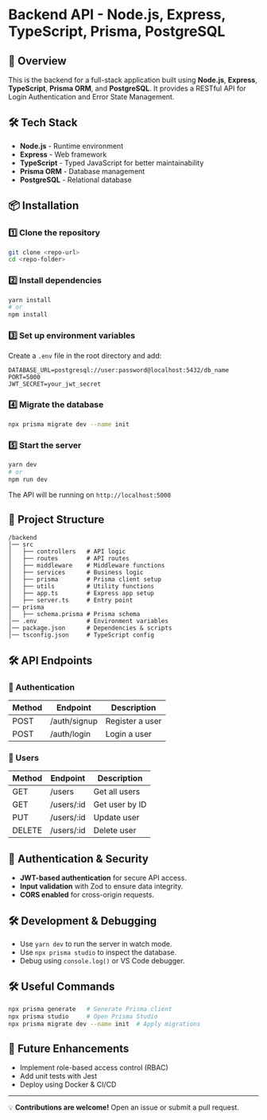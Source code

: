 # Backend API - Node.js, Express, TypeScript, Prisma, PostgreSQL

## 🚀 Overview
This is the backend for a full-stack application built using **Node.js**, **Express**, **TypeScript**, **Prisma ORM**, and **PostgreSQL**. It provides a RESTful API for Login Authentication and Error State Management.

## 🛠️ Tech Stack
- **Node.js** - Runtime environment
- **Express** - Web framework
- **TypeScript** - Typed JavaScript for better maintainability
- **Prisma ORM** - Database management
- **PostgreSQL** - Relational database

## 📦 Installation

### 1️⃣ Clone the repository
```sh
git clone <repo-url>
cd <repo-folder>
```

### 2️⃣ Install dependencies
```sh
yarn install
# or
npm install
```

### 3️⃣ Set up environment variables
Create a `.env` file in the root directory and add:
```env
DATABASE_URL=postgresql://user:password@localhost:5432/db_name
PORT=5000
JWT_SECRET=your_jwt_secret
```

### 4️⃣ Migrate the database
```sh
npx prisma migrate dev --name init
```

### 5️⃣ Start the server
```sh
yarn dev
# or
npm run dev
```

The API will be running on `http://localhost:5000`

## 📂 Project Structure
```
/backend
│── src
│   ├── controllers   # API logic
│   ├── routes        # API routes
│   ├── middleware    # Middleware functions
│   ├── services      # Business logic
│   ├── prisma        # Prisma client setup
│   ├── utils         # Utility functions
│   ├── app.ts        # Express app setup
│   ├── server.ts     # Entry point
│── prisma
│   ├── schema.prisma # Prisma schema
│── .env              # Environment variables
│── package.json      # Dependencies & scripts
│── tsconfig.json     # TypeScript config
```

## 🛠️ API Endpoints
### 🚀 Authentication
| Method | Endpoint       | Description          |
|--------|--------------|----------------------|
| POST   | /auth/signup | Register a user     |
| POST   | /auth/login  | Login a user        |

### 📄 Users
| Method | Endpoint     | Description       |
|--------|-------------|-------------------|
| GET    | /users      | Get all users     |
| GET    | /users/:id  | Get user by ID    |
| PUT    | /users/:id  | Update user       |
| DELETE | /users/:id  | Delete user       |

## 🔐 Authentication & Security
- **JWT-based authentication** for secure API access.
- **Input validation** with Zod to ensure data integrity.
- **CORS enabled** for cross-origin requests.

## 🛠️ Development & Debugging
- Use `yarn dev` to run the server in watch mode.
- Use `npx prisma studio` to inspect the database.
- Debug using `console.log()` or VS Code debugger.

## 🛠️ Useful Commands
```sh
npx prisma generate   # Generate Prisma client
npx prisma studio     # Open Prisma Studio
npx prisma migrate dev --name init  # Apply migrations
```

## 📌 Future Enhancements
- Implement role-based access control (RBAC)
- Add unit tests with Jest
- Deploy using Docker & CI/CD

---

💡 **Contributions are welcome!** Open an issue or submit a pull request.

